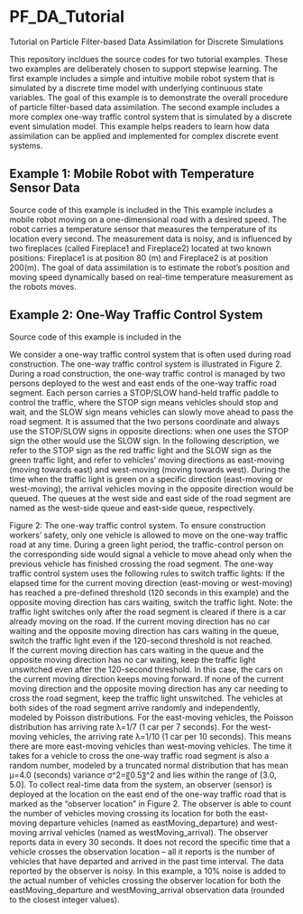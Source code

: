 # PF_DA_Tutorial
Tutorial on Particle Filter-based Data Assimilation for Discrete Simulations

This repository incldues the source codes for two tutorial examples. These two examples are deliberately chosen to support stepwise learning. The first example includes a simple and intuitive mobile robot system that is simulated by a discrete time model with underlying continuous state variables. The goal of this example is to demonstrate the overall procedure of particle filter-based data assimilation. The second example includes a more complex one-way traffic control system that is simulated by a discrete event simulation model. This example helps readers to learn how data assimilation can be applied and implemented for complex discrete event systems. 

## Example 1: Mobile Robot with Temperature Sensor Data
Source code of this example is included in the 
This example includes a mobile robot moving on a one-dimensional road with a desired speed. The robot carries a temperature sensor that measures the temperature of its location every second. The measurement data is noisy, and is influenced by two fireplaces (called Fireplace1 and Fireplace2) located at two known positions: Fireplace1 is at position 80 (m) and Fireplace2 is at position 200(m). The goal of data assimilation is to estimate the robot’s position and moving speed dynamically based on real-time temperature measurement as the robots moves. 

## Example 2: One-Way Traffic Control System
Source code of this example is included in the 

We consider a one-way traffic control system that is often used during road construction. The one-way traffic control system is illustrated in Figure 2. During a road construction, the one-way traffic control is managed by two persons deployed to the west and east ends of the one-way traffic road segment. Each person carries a STOP/SLOW hand-held traffic paddle to control the traffic, where the STOP sign means vehicles should stop and wait, and the SLOW sign means vehicles can slowly move ahead to pass the road segment. It is assumed that the two persons coordinate and always use the STOP/SLOW signs in opposite directions: when one uses the STOP sign the other would use the SLOW sign. In the following description, we refer to the STOP sign as the red traffic light and the SLOW sign as the green traffic light, and refer to vehicles’ moving directions as east-moving (moving towards east) and west-moving (moving towards west). During the time when the traffic light is green on a specific direction (east-moving or west-moving), the arrival vehicles moving in the opposite direction would be queued. The queues at the west side and east side of the road segment are named as the west-side queue and east-side queue, respectively. 
 
Figure 2: The one-way traffic control system.
To ensure construction workers’ safety, only one vehicle is allowed to move on the one-way traffic road at any time. During a green light period, the traffic-control person on the corresponding side would signal a vehicle to move ahead only when the previous vehicle has finished crossing the road segment. The one-way traffic control system uses the following rules to switch traffic lights:
	If the elapsed time for the current moving direction (east-moving or west-moving) has reached a pre-defined threshold (120 seconds in this example) and the opposite moving direction has cars waiting, switch the traffic light. Note: the traffic light switches only after the road segment is cleared if there is a car already moving on the road. 
	If the current moving direction has no car waiting and the opposite moving direction has cars waiting in the queue, switch the traffic light even if the 120-second threshold is not reached.  
	If the current moving direction has cars waiting in the queue and the opposite moving direction has no car waiting, keep the traffic light unswitched even after the 120-second threshold. In this case, the cars on the current moving direction keeps moving forward. 
	If none of the current moving direction and the opposite moving direction has any car needing to cross the road segment, keep the traffic light unswitched. 
The vehicles at both sides of the road segment arrive randomly and independently, modeled by Poisson distributions. For the east-moving vehicles, the Poisson distribution has arriving rate λ=1/7 (1 car per 7 seconds). For the west-moving vehicles, the arriving rate λ=1/10 (1 car per 10 seconds). This means there are more east-moving vehicles than west-moving vehicles. The time it takes for a vehicle to cross the one-way traffic road segment is also a random number, modeled by a truncated normal distribution that has mean μ=4.0 (seconds) variance σ^2=〖0.5〗^2 and lies within the range of [3.0, 5.0]. 
To collect real-time data from the system, an observer (sensor) is deployed at the location on the east end of the one-way traffic road that is marked as the “observer location” in Figure 2. The observer is able to count the number of vehicles moving crossing its location for both the east-moving departure vehicles (named as eastMoving_departure) and west-moving arrival vehicles (named as westMoving_arrival). The observer reports data in every 30 seconds. It does not record the specific time that a vehicle crosses the observation location – all it reports is the number of vehicles that have departed and arrived in the past time interval. The data reported by the observer is noisy. In this example, a 10% noise is added to the actual number of vehicles crossing the observer location for both the eastMoving_departure and westMoving_arrival observation data (rounded to the closest integer values).   
